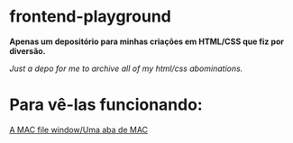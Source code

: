 # frontend-playground

**Apenas um depositório para minhas criações em HTML/CSS que fiz por diversão.**

*Just a depo for me to archive all of my html/css abominations.*

Para vê-las funcionando:
=============

[A MAC file window/Uma aba de MAC](https://rodri-gomes.github.io/frontend-playground/macwindow/ "mac window")


